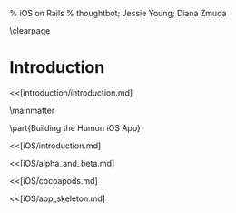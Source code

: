 % iOS on Rails
% thoughtbot; Jessie Young; Diana Zmuda

\clearpage

# Introduction

<<[introduction/introduction.md]

\mainmatter

\part{Building the Humon iOS App}

<<[iOS/introduction.md]

<<[iOS/alpha_and_beta.md]

<<[iOS/cocoapods.md]

<<[iOS/app_skeleton.md]

